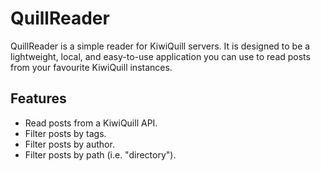 # QuillReader

QuillReader is a simple reader for KiwiQuill servers. It is designed to be a lightweight, local, and easy-to-use application you can use to read posts from your favourite KiwiQuill instances.

## Features

- Read posts from a KiwiQuill API.
- Filter posts by tags.
- Filter posts by author.
- Filter posts by path (i.e. "directory").